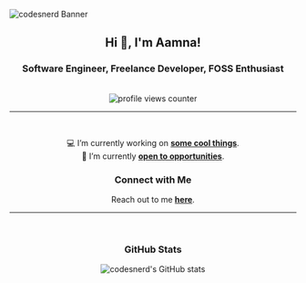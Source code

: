 <!-- Banner -->

![codesnerd Banner](https://github.com/codesnerd/codesnerd/assets/70039999/e259a9f1-178b-4ef8-9264-fa423874cb07.gif)

<!-- Introduction -->
<section align="center">
  <h1>Hi 👋, I'm Aamna!</h1>
  <h3>Software Engineer, Freelance Developer, FOSS Enthusiast</h3>
</section>
<br />

<!-- Profile Views -->
<div align="center">
  <img src="https://komarev.com/ghpvc/?username=codesnerd&label=Profile%20views&color=2a5fd7&style=flat" alt="profile views counter"/>
</div>
<hr />
<br />

<!-- Now -->
<section align="center">
  <p>
    💻 I’m currently working on <b><a href="https://codesnerd.com/now#working-on">some cool things</a></b>.
    <br />
    🔭 I’m currently <b><a href="https://codesnerd.com/now#open-to">open to opportunities</a></b>.
  <p>
</section>

<!-- Connect With Me -->
<section align="center">
  <h3>Connect with Me</h3>
  <p>
    Reach out to me <b><a href="https://codesnerd.com/contact">here</a></b>.
  </p>
</section>
<hr />
<br />

<!-- GitHub Stats -->
<section align="center">
  <h3>GitHub Stats</h3>
  <img src="https://github-readme-stats.vercel.app/api?username=codesnerd&theme=github_dark&count_private=true&include_all_commits=true" alt="codesnerd's GitHub stats" />
</section>
